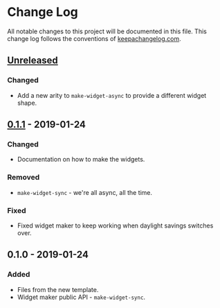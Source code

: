 # Change Log
All notable changes to this project will be documented in this file. This change log follows the conventions of [keepachangelog.com](http://keepachangelog.com/).

## [Unreleased]
### Changed
- Add a new arity to `make-widget-async` to provide a different widget shape.

## [0.1.1] - 2019-01-24
### Changed
- Documentation on how to make the widgets.

### Removed
- `make-widget-sync` - we're all async, all the time.

### Fixed
- Fixed widget maker to keep working when daylight savings switches over.

## 0.1.0 - 2019-01-24
### Added
- Files from the new template.
- Widget maker public API - `make-widget-sync`.

[Unreleased]: https://github.com/your-name/simple-layout/compare/0.1.1...HEAD
[0.1.1]: https://github.com/your-name/simple-layout/compare/0.1.0...0.1.1
